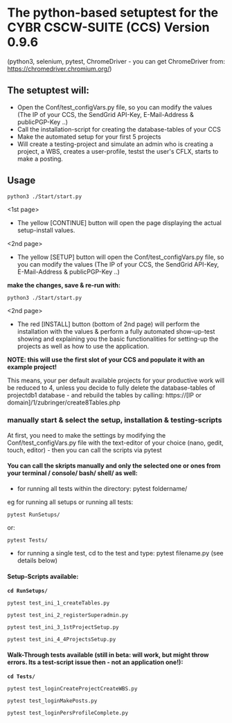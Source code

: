 #  The python-based setuptest for the CYBR CSCW-SUITE (CCS) Version 0.9.6 
 (python3, selenium, pytest, ChromeDriver - you can get ChromeDriver from: https://chromedriver.chromium.org/)
 
## The setuptest will:
  * Open the Conf/test_configVars.py file, so you can modify the values (The IP of your CCS, the SendGrid API-Key, E-Mail-Address & publicPGP-Key ..)
  * Call the installation-script for creating the database-tables of your CCS
  * Make the automated setup for your first 5 projects
  * Will create a testing-project and simulate an admin who is creating a project, a WBS, creates a user-profile, testst the user's CFLX, starts to make a posting. 

## Usage

	python3 ./Start/start.py

<1st page>
* The yellow [CONTINUE] button
will open the page displaying the actual setup-install values.

<2nd page>
* The yellow [SETUP] button will open the Conf/test_configVars.py file, so you can modify the values (The IP of your CCS, the SendGrid API-Key, E-Mail-Address & publicPGP-Key ..)

**make the changes, save & re-run with:**


	python3 ./Start/start.py

<2nd page>
* The red [INSTALL] button (bottom of 2nd page) will perform the installation with the values
 & perform a fully automated show-up-test showing and explaining you the basic functionalities
 for setting-up the projects as well as how to use the application.

**NOTE: this will use the first slot of your CCS and populate it with an example project!**

This means, your per default available projects for your productive work will be reduced to 4,
unless you decide to fully delete the database-tables of projectdb1 database - and rebuild the tables by calling:
https://[IP or domain]/1/zubringer/create8Tables.php

### manually start & select the setup, installation & testing-scripts
At first, you need to make the settings by modifying the Conf/test_configVars.py file with the text-editor of your choice (nano, gedit, touch, editor) - then you can call the scripts via pytest


#### You can call the skripts manually and only the selected one or ones from your terminal / console/ bash/ shell/ as well:
  *  for running all tests within the directory: pytest foldername/

eg for running all setups or running all tests:


    pytest RunSetups/
or:

    pytest Tests/


  *  for running a single test, cd to the test and type: pytest filename.py (see details below)

#### Setup-Scripts available:
**`cd RunSetups/`**


	pytest test_ini_1_createTables.py

	pytest test_ini_2_registerSuperadmin.py

	pytest test_ini_3_1stProjectSetup.py

	pytest test_ini_4_4ProjectsSetup.py

#### Walk-Through tests available (still in beta: will work, but might throw errors. Its a test-script issue then - not an application one!):
**`cd Tests/`**


	pytest test_loginCreateProjectCreateWBS.py

	pytest test_loginMakePosts.py 

	pytest test_loginPersProfileComplete.py
 

